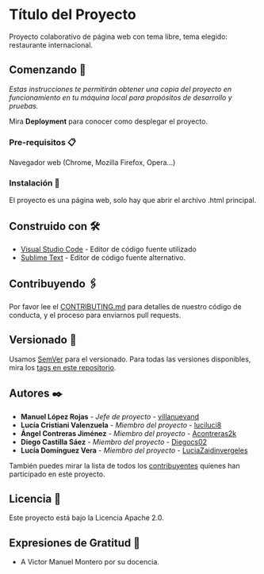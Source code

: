 # Título del Proyecto

Proyecto colaborativo de página web con tema libre, tema elegido: restaurante internacional.

## Comenzando 🚀

_Estas instrucciones te permitirán obtener una copia del proyecto en funcionamiento en tu máquina local para propósitos de desarrollo y pruebas._

Mira **Deployment** para conocer como desplegar el proyecto.


### Pre-requisitos 📋

Navegador web (Chrome, Mozilla Firefox, Opera...)

### Instalación 🔧

El proyecto es una página web, solo hay que abrir el archivo .html principal.

## Construido con 🛠️

* [Visual Studio Code](https://code.visualstudio.com/) - Editor de código fuente utilizado
* [Sublime Text](https://www.sublimetext.com/) - Editor de código fuente alternativo.

## Contribuyendo 🖇️

Por favor lee el [CONTRIBUTING.md](https://gist.github.com/villanuevand/xxxxxx) para detalles de nuestro código de conducta, y el proceso para enviarnos pull requests.

## Versionado 📌

Usamos [SemVer](http://semver.org/) para el versionado. Para todas las versiones disponibles, mira los [tags en este repositorio](https://github.com/tu/proyecto/tags).

## Autores ✒️

* **Manuel López Rojas** - *Jefe de proyecto* - [villanuevand](https://github.com/manulopez14)
* **Lucía Cristiani Valenzuela** - *Miembro del proyecto* - [luciluci8](https://github.com/luciluci8)
* **Ángel Contreras Jiménez** - *Miembro del proyecto* - [Acontreras2k](https://github.com/acontreras2k)
* **Diego Castilla Sáez** - *Miembro del proyecto* - [Diegocs02](https://github.com/diegocs02)
* **Lucía Domínguez Vera** - *Miembro del proyecto* - [LuciaZaidinvergeles](https://github.com/luciazaidinvergeles)

También puedes mirar la lista de todos los [contribuyentes](https://github.com/your/project/contributors) quíenes han participado en este proyecto. 

## Licencia 📄

Este proyecto está bajo la Licencia Apache 2.0.

## Expresiones de Gratitud 🎁

* A Victor Manuel Montero por su docencia.

